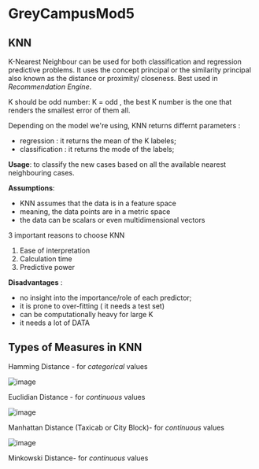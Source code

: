 # GreyCampusMod5

## KNN
K-Nearest Neighbour can be used for both classification and regression predictive problems. It uses the concept principal or the similarity principal also known as the distance or proximity/ closeness. Best used in *Recommendation Engine*. 

K should be odd number: K = odd , the best K number is the one that renders the smallest error of them all.

Depending on the model we're using, KNN returns differnt parameters : 

- regression : it returns the mean of the K labeles;
- classification : it returns the mode of the labels;

**Usage**: to classify the new cases based on all the available nearest neighbouring cases.

**Assumptions**: 
- KNN assumes that the data is in a feature space
- meaning, the data points are in a metric space
- the data can be scalars or even multidimensional vectors 

3 important reasons to choose KNN
1. Ease of interpretation
2. Calculation time
3. Predictive power

**Disadvantages** : 
- no insight into the importance/role of each predictor;
- it is prone to over-fitting ( it needs a test set)
- can be computationally heavy for large K
- it needs a lot of DATA


## Types of Measures in KNN

Hamming Distance - for *categorical* values

![image](https://user-images.githubusercontent.com/72341578/153650292-7f785060-6001-45f7-9e4a-4ca93e36d5c2.png)


Euclidian Distance - for *continuous* values

![image](https://user-images.githubusercontent.com/72341578/153647825-4004923f-8578-436a-9cca-24ee93455674.png)

Manhattan Distance (Taxicab or City Block)- for *continuous* values

![image](https://user-images.githubusercontent.com/72341578/153649793-ebeea414-d4d9-4e59-94a1-d529ae7cef30.png)

Minkowski Distance- for *continuous* values


